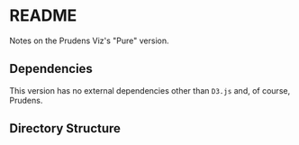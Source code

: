 # README

Notes on the Prudens Viz's "Pure" version.

## Dependencies

This version has no external dependencies other than `D3.js` and, of course, Prudens.

## Directory Structure

